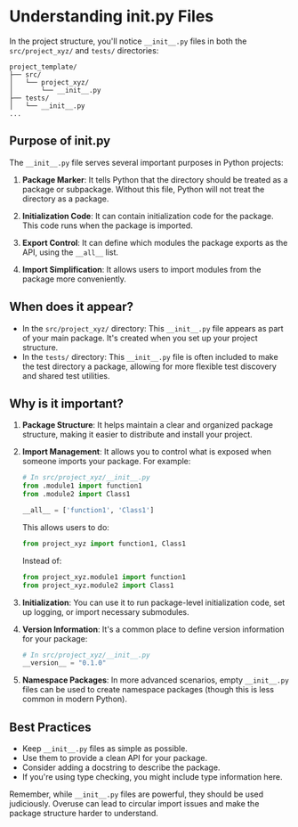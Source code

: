 # Understanding __init__.py Files

In the project structure, you'll notice `__init__.py` files in both the `src/project_xyz/` and `tests/` directories:

```
project_template/
├── src/
│   └── project_xyz/
│       └── __init__.py
├── tests/
│   └── __init__.py
...
```

## Purpose of __init__.py

The `__init__.py` file serves several important purposes in Python projects:

1. **Package Marker**: It tells Python that the directory should be treated as a package or subpackage. Without this file, Python will not treat the directory as a package.

2. **Initialization Code**: It can contain initialization code for the package. This code runs when the package is imported.

3. **Export Control**: It can define which modules the package exports as the API, using the `__all__` list.

4. **Import Simplification**: It allows users to import modules from the package more conveniently.

## When does it appear?

- In the `src/project_xyz/` directory: This `__init__.py` file appears as part of your main package. It's created when you set up your project structure.
- In the `tests/` directory: This `__init__.py` file is often included to make the test directory a package, allowing for more flexible test discovery and shared test utilities.

## Why is it important?

1. **Package Structure**: It helps maintain a clear and organized package structure, making it easier to distribute and install your project.

2. **Import Management**: It allows you to control what is exposed when someone imports your package. For example:

   ```python
   # In src/project_xyz/__init__.py
   from .module1 import function1
   from .module2 import Class1

   __all__ = ['function1', 'Class1']
   ```

   This allows users to do:

   ```python
   from project_xyz import function1, Class1
   ```

   Instead of:

   ```python
   from project_xyz.module1 import function1
   from project_xyz.module2 import Class1
   ```

3. **Initialization**: You can use it to run package-level initialization code, set up logging, or import necessary submodules.

4. **Version Information**: It's a common place to define version information for your package:

   ```python
   # In src/project_xyz/__init__.py
   __version__ = "0.1.0"
   ```

5. **Namespace Packages**: In more advanced scenarios, empty `__init__.py` files can be used to create namespace packages (though this is less common in modern Python).

## Best Practices

- Keep `__init__.py` files as simple as possible.
- Use them to provide a clean API for your package.
- Consider adding a docstring to describe the package.
- If you're using type checking, you might include type information here.

Remember, while `__init__.py` files are powerful, they should be used judiciously. Overuse can lead to circular import issues and make the package structure harder to understand.